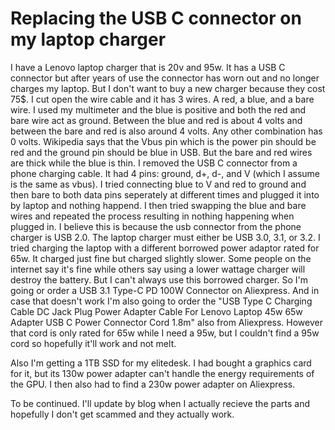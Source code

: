 # Replacing the USB C connector on my laptop charger
I have a Lenovo laptop charger that is 20v and 95w. It has a USB C connector but after years of use the connector has worn out and no longer charges my laptop. But I don't want to buy a new charger because they cost 75$. I cut open the wire cable and it has 3 wires. A red, a blue, and a bare wire. I used my multimeter and the blue is positive and both the red and bare wire act as ground. Between the blue and red is about 4 volts and between the bare and red is also around 4 volts. Any other combination has 0 volts. Wikipedia says that the Vbus pin which is the power pin should be red and the ground pin should be blue in USB. But the bare and red wires are thick while the blue is thin. I removed the USB C connector from a phone charging cable. It had 4 pins: ground, d+, d-, and V (which I assume is the same as vbus). I tried connecting blue to V and red to ground and then bare to both data pins seperately at different times and plugged it into by laptop and nothing happend. I then tried swapping the blue and bare wires and repeated the process resulting in nothing happening when plugged in. I believe this is because the usb connector from the phone charger is USB 2.0. The laptop charger must either be USB 3.0, 3.1, or 3.2. I tried charging the laptop with a different borrowed power adaptor rated for 65w. It charged just fine but charged slightly slower. Some people on the internet say it's fine while others say using a lower wattage charger will destroy the battery. But I can't always use this borrowed charger. So I'm going or order a USB 3.1 Type-C PD 100W Connector on Aliexpress. And in case that doesn't work I'm also going to order the "USB Type C Charging Cable DC Jack Plug Power Adapter Cable For Lenovo Laptop 45w 65w Adapter USB C Power Connector Cord 1.8m" also from Aliexpress. However that cord is only rated for 65w while I need a 95w, but I couldn't find a 95w cord so hopefully it'll work and not melt.

Also I'm getting a 1TB SSD for my elitedesk. I had bought a graphics card for it, but its 130w power adapter can't handle the energy requirements of the GPU. I then also had to find a 230w power adapter on Aliexpress.

To be continued. I'll update by blog when I actually recieve the parts and hopefully I don't get scammed and they actually work.
